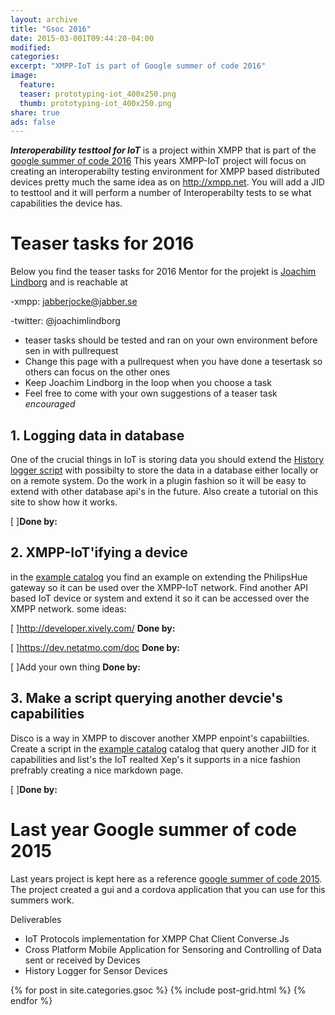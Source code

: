 ```yaml
---
layout: archive
title: "Gsoc 2016"
date: 2015-03-001T09:44:20-04:00
modified:
categories: 
excerpt: "XMPP-IoT is part of Google summer of code 2016"
image:
  feature: 
  teaser: prototyping-iot_400x250.png
  thumb: prototyping-iot_400x250.png
share: true
ads: false
---
```

***Interoperability  testtool for IoT*** is a project within XMPP that is part of the [google summer of code 2016](https://developers.google.com/open-source/gsoc/) This years XMPP-IoT project will focus on creating an interoperabilty testing environment for XMPP based distributed devices pretty much the same idea as on http://xmpp.net. You will add a JID to testtool and it will perform a number of Interoperabilty tests to se what capabilities the device has.

# Teaser tasks for 2016
Below you find the teaser tasks for 2016 
Mentor for the projekt is [Joachim Lindborg](http://lsys.se) and is reachable at

  -xmpp: jabberjocke@jabber.se 

  -twitter: @joachimlindborg
  
  * teaser tasks should be tested and ran on your own environment before sen in with pullrequest 
  * Change this page with a pullrequest when you have done a tesertask so others can focus on the other ones
  * Keep Joachim Lindborg in the loop when you choose a task
  * Feel free to come with your own suggestions of a teaser task *encouraged*

## 1. Logging data in database
One of the crucial things in IoT is storing data you should extend the [History logger script](https://github.com/joachimlindborg/SleekXMPP/tree/xep_0323_325/examples/IoT) with possibilty to store the data in a database either locally or on a remote system. Do the work in a plugin fashion so it will be easy to extend with other database api's in the future. Also create a tutorial on this site to show how it works. 

  [ ]**Done by:**

## 2. XMPP-IoT'ifying a device
in the [example catalog](https://github.com/joachimlindborg/SleekXMPP/tree/xep_0323_325/examples/IoT) you find an example on extending the PhilipsHue gateway so it can be used over the XMPP-IoT network. Find another API based IoT device or system and extend it so it can be accessed over the XMPP network. some ideas:

  [ ]http://developer.xively.com/ **Done by:**

  [ ]https://dev.netatmo.com/doc **Done by:**

  [ ]Add your own thing **Done by:**

## 3. Make a script querying another devcie's capabilities
Disco is a way in XMPP to discover another XMPP enpoint's capabiilties. Create a script in the [example catalog](https://github.com/joachimlindborg/SleekXMPP/tree/xep_0323_325/examples/IoT) catalog that query another JID for it capabilities and list's the IoT realted Xep's it supports in a nice fashion prefrably creating a nice markdown page. 

  [ ]**Done by:**

# Last year Google summer of code 2015
Last years project is kept here as a reference [google summer of code 2015](http://www.google-melange.com/gsoc/homepage/google/gsoc2015). The project created a gui and a cordova application that you can use for this summers work.

Deliverables
  * IoT Protocols implementation for XMPP Chat Client Converse.Js
  * Cross Platform Mobile Application for Sensoring and Controlling of Data sent or received by Devices
  * History Logger for Sensor Devices

<div class="tiles">
{% for post in site.categories.gsoc %}
  {% include post-grid.html %}
{% endfor %}
</div><!-- /.tiles -->
